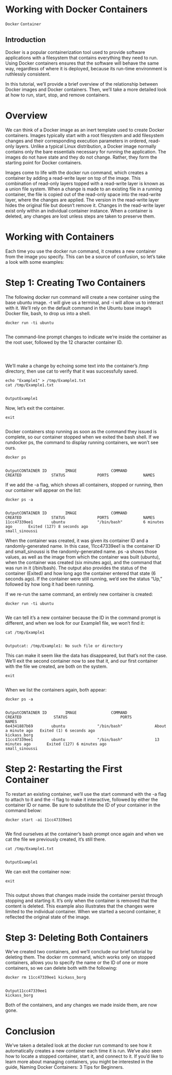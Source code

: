 # Working with Docker Containers

```Docker``` ```Container```

## Introduction


Docker is a popular containerization tool used to provide software applications with a filesystem that contains everything they need to run. Using Docker containers ensures that the software will behave the same way, regardless of where it is deployed, because its run-time environment is ruthlessly consistent.


In this tutorial, we’ll provide a brief overview of the relationship between Docker images and Docker containers. Then, we’ll take a more detailed look at how to run, start, stop, and remove containers.


# Overview


We can think of a Docker image  as an inert template used to create Docker containers. Images typically start with a root filesystem and add filesystem changes and their corresponding execution parameters in ordered, read-only layers. Unlike a typical Linux distribution, a Docker image normally contains only the bare essentials necessary for running the application. The images do not have state and they do not change. Rather, they form the starting point for Docker containers.


Images come to life with the docker run command, which creates a container by adding a read-write layer on top of the image. This combination of read-only layers topped with a read-write layer is known as a union file system. When a change is made to an existing file in a running container, the file is copied out of the read-only space into the read-write layer, where the changes are applied. The version in the read-write layer hides the original file but doesn’t remove it. Changes in the read-write layer exist only within an individual container instance. When a container is deleted, any changes are lost unless steps are taken to preserve them.


# Working with Containers


Each time you use the docker run command, it creates a new container from the image you specify. This can be a source of confusion, so let’s take a look with some examples:


# Step 1: Creating Two Containers


The following docker run command will create a new container using the base ubuntu image.  -t will give us a terminal, and -i will allow us to interact with it.  We’ll rely on the default command in the Ubuntu base image’s Docker file, bash, to drop us into a shell.


```
docker run -ti ubuntu


```


The command-line prompt changes to indicate we’re inside the container as the root user, followed by the 12 character container ID.


```



```


We’ll make a change by echoing some text into the container’s /tmp directory, then use cat to verify that it was successfully saved.


```
echo "Example1" > /tmp/Example1.txt
cat /tmp/Example1.txt


```


```
OutputExample1

```


Now, let’s exit the container.


```
exit


```


Docker containers stop running as soon as the command they issued is complete, so our container stopped when we exited the bash shell. If we rundocker ps, the command to display running containers, we won’t see ours.


```
docker ps


```


```
OutputCONTAINER ID        IMAGE               COMMAND             CREATED             STATUS              PORTS               NAMES

```


If we add the -a flag, which shows all containers, stopped or running, then our container will appear on the list:


```
docker ps -a


```


```
OutputCONTAINER ID        IMAGE               COMMAND             CREATED             STATUS              PORTS               NAMES
11cc47339ee1        ubuntu              "/bin/bash"         6 minutes ago       Exited (127) 8 seconds ago                       small_sinoussi

```


When the container was created, it was given its container ID and a randomly-generated name. In this case, 11cc47339ee1 is the container ID and small_sinoussi is the randomly-generated name. ps -a shows those values, as well as the image from which the container was  built (ubuntu), when the container was created (six minutes ago), and the command that was run in it (/bin/bash). The output also provides the status of the container (Exited) and how long ago the container entered that state (6 seconds ago). If the container were still running, we’d see the status “Up,” followed by how long it had been running.


If we re-run the same command, an entirely new container is created:


```
docker run -ti ubuntu


```


We can tell it’s a new container because the ID in the command prompt is different, and when we look for our Example1 file, we won’t find it:


```
cat /tmp/Example1


```


```
Outputcat: /tmp/Example1: No such file or directory

```


This can make it seem like the data has disappeared, but that’s not the case. We’ll exit the second container now to see that it, and our first container with the file we created, are both on the system.


```
exit


```


When we list the containers again, both appear:


```
docker ps -a


```


```
OutputCONTAINER ID        IMAGE               COMMAND                  CREATED              STATUS                       PORTS                           NAMES
6e4341887b69        ubuntu              "/bin/bash"              About a minute ago   Exited (1) 6 seconds ago                                     kickass_borg
11cc47339ee1        ubuntu              "/bin/bash"              13 minutes ago       Exited (127) 6 minutes ago                                   small_sinoussi

```


# Step 2: Restarting the First Container


To restart an existing container, we’ll use the start command with the -a flag to attach to it and the -i flag to make it interactive, followed by either the container ID or name. Be sure to substitute the ID of your container in the command below:


```
docker start -ai 11cc47339ee1


```


We find ourselves at the container’s bash prompt once again and when we cat the file we previously created, it’s still there.


```
cat /tmp/Example1.txt


```


```
OutputExample1

```


We can exit the container now:


```
exit


```


This output shows that changes made inside the container persist through stopping and starting it. It’s only when the container is removed that the content is deleted. This example also illustrates that the changes were limited to the individual container. When we started a second container, it reflected the original state of the image.


# Step 3: Deleting Both Containers


We’ve created two containers, and we’ll conclude our brief tutorial by deleting them. The docker rm command, which works only on stopped containers, allows you to specify the name or the ID of one or more containers, so we can delete both with the following:


```
docker rm 11cc47339ee1 kickass_borg


```


```
Output11cc47339ee1
kickass_borg

```


Both of the containers, and any changes we made inside them, are now gone.


# Conclusion


We’ve taken a detailed look at the docker run command to see how it automatically creates a new container each time it is run. We’ve also seen how to locate a stopped container, start it, and connect to it. If you’d like to learn more about managing containers, you might be interested in the guide, Naming Docker Containers: 3 Tips for Beginners.



